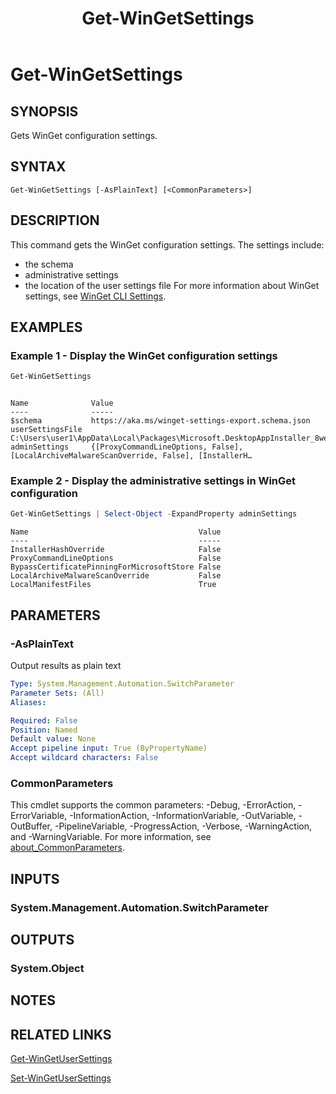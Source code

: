 ﻿---
external help file: Microsoft.WinGet.Client.Cmdlets.dll-Help.xml
Module Name: Microsoft.WinGet.Client
ms.date: 08/01/2024
online version:
schema: 2.0.0
title: Get-WinGetSettings
---

# Get-WinGetSettings

## SYNOPSIS
Gets WinGet configuration settings.

## SYNTAX

```
Get-WinGetSettings [-AsPlainText] [<CommonParameters>]
```

## DESCRIPTION

This command gets the WinGet configuration settings. The settings include:
- the schema
- administrative settings
- the location of the user settings file
For more information about WinGet settings, see
[WinGet CLI Settings](https://aka.ms/winget-settings).

## EXAMPLES

### Example 1 - Display the WinGet configuration settings

```powershell
Get-WinGetSettings
```

```Output

Name              Value
----              -----
$schema           https://aka.ms/winget-settings-export.schema.json
userSettingsFile  C:\Users\user1\AppData\Local\Packages\Microsoft.DesktopAppInstaller_8wekyb3d8bbwe\Local…
adminSettings     {[ProxyCommandLineOptions, False], [LocalArchiveMalwareScanOverride, False], [InstallerH…
```

### Example 2 - Display the administrative settings in WinGet configuration

```powershell
Get-WinGetSettings | Select-Object -ExpandProperty adminSettings
```

```Output
Name                                      Value
----                                      -----
InstallerHashOverride                     False
ProxyCommandLineOptions                   False
BypassCertificatePinningForMicrosoftStore False
LocalArchiveMalwareScanOverride           False
LocalManifestFiles                        True
```

## PARAMETERS

### -AsPlainText

Output results as plain text

```yaml
Type: System.Management.Automation.SwitchParameter
Parameter Sets: (All)
Aliases:

Required: False
Position: Named
Default value: None
Accept pipeline input: True (ByPropertyName)
Accept wildcard characters: False
```

### CommonParameters

This cmdlet supports the common parameters: -Debug, -ErrorAction, -ErrorVariable,
-InformationAction, -InformationVariable, -OutVariable, -OutBuffer, -PipelineVariable,
-ProgressAction, -Verbose, -WarningAction, and -WarningVariable. For more information, see
[about_CommonParameters](http://go.microsoft.com/fwlink/?LinkID=113216).

## INPUTS

### System.Management.Automation.SwitchParameter

## OUTPUTS

### System.Object

## NOTES

## RELATED LINKS

[Get-WinGetUserSettings](Get-WinGetUserSettings.md)

[Set-WinGetUserSettings](Set-WinGetUserSettings.md)
